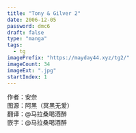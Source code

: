 ```yaml
---
title: "Tony & Gilver 2"
date: 2006-12-05
password: dmc6
draft: false
type: "manga"
tags:
  - tg
imagePrefix: "https://mayday44.xyz/tg2/"  
imageCount: 34
imageExt: ".jpg" 
startIndex: 1
---
```

作者：安奈  
图源：阿黑（冥黑无爱）  
翻译：@马拉桑喝酒醉  
嵌字：@马拉桑喝酒醉
